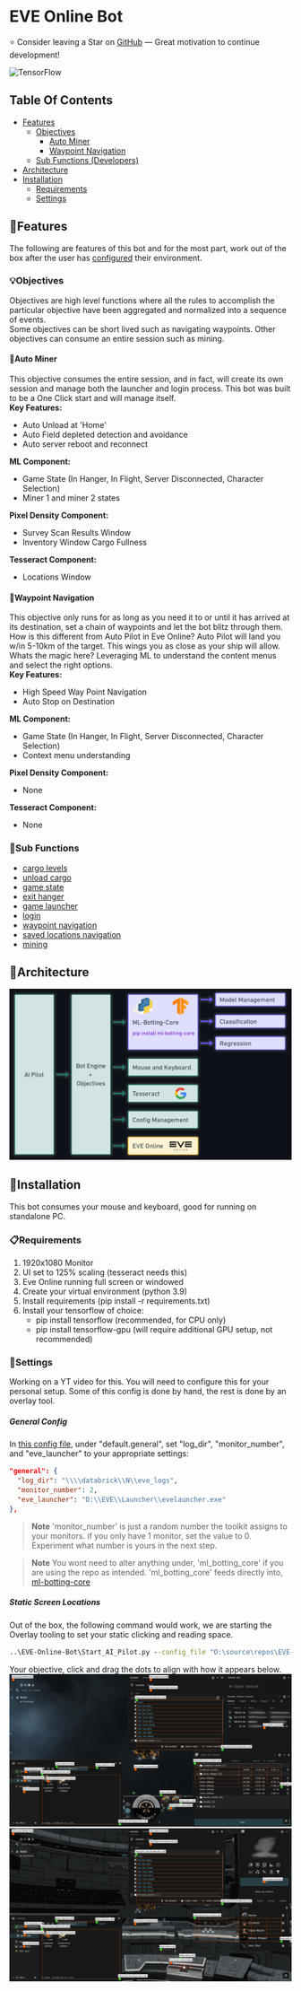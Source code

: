# EVE Online Bot
:star: Consider leaving a Star on [GitHub](https://github.com/darkmatter2222/EVE-Online-Bot) — Great motivation to continue development!

![TensorFlow](https://img.shields.io/badge/TensorFlow-%23FF6F00.svg?style=for-the-badge&logo=TensorFlow&logoColor=white)

## Table Of Contents
- [Features](#features)
    - [Objectives](#objectives)
        - [Auto Miner](#auto-miner)
        - [Waypoint Navigation](#waypoint-navigation)
    - [Sub Functions (Developers)](#sub-functions)
- [Architecture](#architecture)
- [Installation](#installation)
     - [Requirements](#requirements)
     - [Settings](#settings)

## :gift:Features
The following are features of this bot and for the most part, work out of the box after the user has [configured](#installation) their environment. 
### :bulb:Objectives
Objectives are high level functions where all the rules to accomplish the particular objective have been aggregated and normalized into a sequence of events.  
Some objectives can be short lived such as navigating waypoints. Other objectives can consume an entire session such as mining. 
#### :construction:Auto Miner
This objective consumes the entire session, and in fact, will create its own session and manage both the launcher and login process. This bot was built to be a One Click start and will manage itself.  
**Key Features:**
 - Auto Unload at 'Home'
 - Auto Field depleted detection and avoidance 
 - Auto server reboot and reconnect  
 
**ML Component:**
 - Game State (In Hanger, In Flight, Server Disconnected, Character Selection)
 - Miner 1 and miner 2 states  
 
**Pixel Density Component:**
 - Survey Scan Results Window
 - Inventory Window Cargo Fullness  
 
**Tesseract Component:**
 - Locations Window
#### :car:Waypoint Navigation
This objective only runs for as long as you need it to or until it has arrived at its destination, set a chain of waypoints and let the bot blitz through them. How is this different from Auto Pilot in Eve Online? Auto Pilot will land you w/in 5-10km of the target. This wings you as close as your ship will allow.  
Whats the magic here? Leveraging ML to understand the content menus and select the right options.  
**Key Features:**
 - High Speed Way Point Navigation 
 - Auto Stop on Destination
 
**ML Component:**
 - Game State (In Hanger, In Flight, Server Disconnected, Character Selection)
 - Context menu understanding
 
**Pixel Density Component:**
 - None
 
**Tesseract Component:**
 - None

### :wrench:Sub Functions
 - [cargo levels](https://github.com/darkmatter2222/EVE-Online-Bot/blob/main/AI_Pilot/Game_Functions/Cargo/Cargo.py)
 - [unload cargo](https://github.com/darkmatter2222/EVE-Online-Bot/blob/main/AI_Pilot/Game_Functions/Cargo/Cargo.py)
 - [game state](https://github.com/darkmatter2222/EVE-Online-Bot/blob/main/AI_Pilot/Game_Functions/Common/Common.py)
 - [exit hanger](https://github.com/darkmatter2222/EVE-Online-Bot/blob/main/AI_Pilot/Game_Functions/Common/Common.py)
 - [game launcher](https://github.com/darkmatter2222/EVE-Online-Bot/blob/main/AI_Pilot/Game_Functions/Game_Client/Game_Client.py)
 - [login](https://github.com/darkmatter2222/EVE-Online-Bot/blob/main/AI_Pilot/Game_Functions/Game_Client/Game_Client.py)
 - [waypoint navigation](https://github.com/darkmatter2222/EVE-Online-Bot/blob/main/AI_Pilot/Game_Functions/Navigation/Waypoint_Navigation.py)
 - [saved locations navigation](https://github.com/darkmatter2222/EVE-Online-Bot/blob/main/AI_Pilot/Game_Functions/Navigation/Locations_Navigation.py)
 - [mining](https://github.com/darkmatter2222/EVE-Online-Bot/blob/main/AI_Pilot/Game_Functions/Mining/Mining.py)

## :office:Architecture
![alt text](https://github.com/darkmatter2222/EVE-Online-Bot/blob/main/Images/banner.png)  

## :floppy_disk:Installation
This bot consumes your mouse and keyboard, good for running on standalone PC.

### :clipboard:Requirements
1. 1920x1080 Monitor
2. UI set to 125% scaling (tesseract needs this)
3. Eve Online running full screen or windowed
4. Create your virtual environment (python 3.9)
5. Install requirements (pip install -r requirements.txt)
6. Install your tensorflow of choice:  
    - pip install tensorflow (recommended, for CPU only)
    - pip install tensorflow-gpu (will require additional GPU setup, not recommended)

### :page_with_curl:Settings
Working on a YT video for this. You will need to configure this for your personal setup. Some of this config is done by hand, the rest is done by an overlay tool.
##### General Config
In [this config file](https://github.com/darkmatter2222/EVE-Online-Bot/blob/main/AI_Pilot/ai_pilot_config_v2.json), under "default.general", set "log_dir", "monitor_number", and "eve_launcher" to your appropriate settings:  
```json
"general": {
  "log_dir": "\\\\databrick\\N\\eve_logs",
  "monitor_number": 2,
  "eve_launcher": "D:\\EVE\\Launcher\\evelauncher.exe"
},
```  
> **Note**
> 'monitor_number' is just a random number the toolkit assigns to your monitors. if you only have 1 monitor, set the value to 0. Experiment what number is yours in the next step.

> **Note**
> You wont need to alter anything under, 'ml_botting_core' if you are using the repo as intended. 'ml_botting_core' feeds directly into, [ml-botting-core](https://github.com/darkmatter2222/ml_botting_core)

##### Static Screen Locations
Out of the box, the following command would work, we are starting the Overlay tooling to set your static clicking and reading space.  
```bat
..\EVE-Online-Bot\Start_AI_Pilot.py --config_file "O:\source\repos\EVE-Online-Bot\AI_Pilot\ai_pilot_config_v2.json" --setup_mode 1
```
Your objective, click and drag the dots to align with how it appears below.
![](https://github.com/darkmatter2222/EVE-Online-Bot/blob/main/Images/OverlaySetupV1.png)
![](https://github.com/darkmatter2222/EVE-Online-Bot/blob/main/Images/OverlaySetupV2.png)














